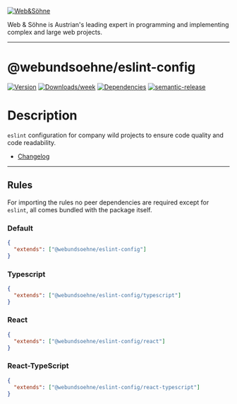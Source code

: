 [![Web&Söhne](https://webundsoehne.com/wp-content/uploads/2016/11/logo.png)](https://webundsoehne.com)

Web & Söhne is Austrian's leading expert in programming and implementing complex and large web projects.

---

# @webundsoehne/eslint-config

[![Version](https://img.shields.io/npm/v/@webundsoehne/eslint-config.svg)](https://npmjs.org/package/@webundsoehne/eslint-config) [![Downloads/week](https://img.shields.io/npm/dw/@webundsoehne/eslint-config.svg)](https://npmjs.org/package/@webundsoehne/eslint-config) [![Dependencies](https://img.shields.io/librariesio/release/npm/@webundsoehne/eslint-config)](https://npmjs.org/package/@webundsoehne/eslint-config) [![semantic-release](https://img.shields.io/badge/%20%20%F0%9F%93%A6%F0%9F%9A%80-semantic--release-e10079.svg)](https://github.com/semantic-release/semantic-release)

# Description

`eslint` configuration for company wild projects to ensure code quality and code readability.

- [Changelog](./CHANGELOG.md)

<!-- toc -->
<!-- tocstop -->

---

## Rules

For importing the rules no peer dependencies are required except for `eslint`, all comes bundled with the package itself.

### Default

```json
{
  "extends": ["@webundsoehne/eslint-config"]
}
```

### Typescript

```json
{
  "extends": ["@webundsoehne/eslint-config/typescript"]
}
```

### React

```json
{
  "extends": ["@webundsoehne/eslint-config/react"]
}
```

### React-TypeScript

```json
{
  "extends": ["@webundsoehne/eslint-config/react-typescript"]
}
```
